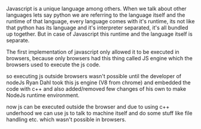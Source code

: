 Javascript is a unique language among others. When we talk about other languages
lets say python we are referring to the language itself and the runtime of that language, every 
language comes with it's runtime, its not like that python has its language and it's interpreter 
separated, it's all bundled up together.
But in case of Javascript this runtime and the language itself is separate.

The first implementation of javascript only allowed it to be executed in browsers, because only 
browsers  had this thing  called JS engine which the browsers used to execute the js code.

so executing js outside browsers wasn't possible until the developer of nodeJs Ryan Dahl 
took this js engine (V8 from chrome) and embedded the code with c++ and also added/removed 
few changes of his own to make   NodeJs runtime environment.

now js can be executed outside the browser and due to using c++ underhood we can use
js to talk to machine itself and do some stuff like file handling etc. which wasn't possible 
in browsers.